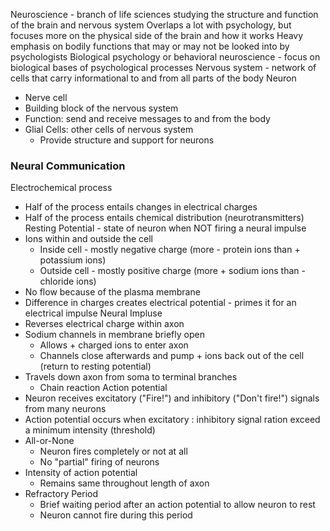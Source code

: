 Neuroscience - branch of life sciences studying the structure and function of the brain and nervous system
Overlaps a lot with psychology, but focuses more on the physical side of the brain and how it works
Heavy emphasis on bodily functions that may or may not be looked into by psychologists
Biological psychology or behavioral neuroscience - focus on biological bases of psychological processes
Nervous system - network of cells that carry informational to and from all parts of the body
Neuron
- Nerve cell
- Building block of the nervous system
- Function: send and receive messages to and from the body
- Glial Cells: other cells of nervous system
	- Provide structure and support for neurons
### Neural Communication
Electrochemical process
- Half of the process entails changes in electrical charges
- Half of the process entails chemical distribution (neurotransmitters)
Resting Potential - state of neuron when NOT firing a neural impulse
- Ions within and outside the cell
	- Inside cell - mostly negative charge (more - protein ions than + potassium ions)
	- Outside cell - mostly positive charge (more + sodium ions than - chloride ions)
- No flow because of the plasma membrane
- Difference in charges creates electrical potential - primes it for an electrical impulse
Neural Impluse
- Reverses electrical charge within axon
- Sodium channels in membrane briefly open
	- Allows + charged ions to enter axon
	- Channels close afterwards and pump + ions back out of the cell (return to resting potential)
- Travels down axon from soma to terminal branches
	- Chain reaction
Action potential
- Neuron receives excitatory ("Fire!") and inhibitory ("Don't fire!") signals from many neurons
- Action potential occurs when excitatory : inhibitory signal ration exceed a minimum intensity (threshold)
- All-or-None
	- Neuron fires completely or not at all
	- No "partial" firing of neurons
- Intensity of action potential
	- Remains same throughout length of axon
- Refractory Period
	- Brief waiting period after an action potential to allow neuron to rest
	- Neuron cannot fire during this period